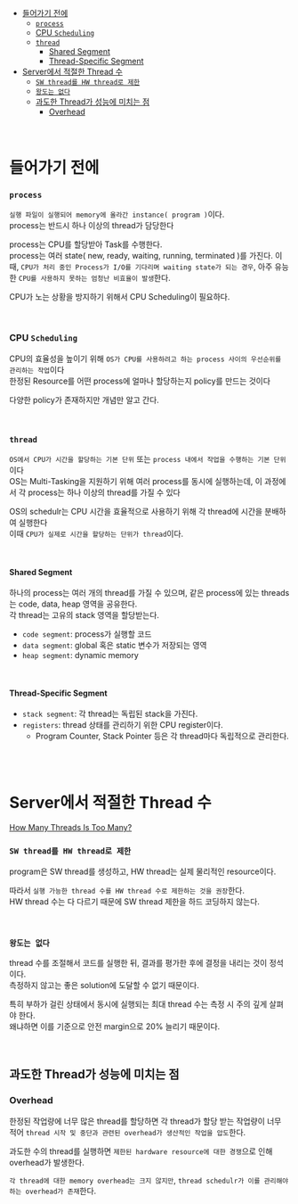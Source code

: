 - [들어가기 전에](#들어가기-전에)
    - [`process`](#process)
    - [CPU `Scheduling`](#cpu-scheduling)
    - [`thread`](#thread)
      - [Shared Segment](#shared-segment)
      - [Thread-Specific Segment](#thread-specific-segment)
- [Server에서 적절한 Thread 수](#server에서-적절한-thread-수)
    - [`SW thread를 HW thread로 제한`](#sw-thread를-hw-thread로-제한)
    - [`왕도는 없다`](#왕도는-없다)
  - [과도한 Thread가 성능에 미치는 점](#과도한-thread가-성능에-미치는-점)
    - [Overhead](#overhead)

<br>

# 들어가기 전에

### `process`
`실행 파일이 실행되어 memory에 올라간 instance( program )`이다.<br>
process는 반드시 하나 이상의 thread가 담당한다<br>

process는 CPU를 할당받아 Task를 수행한다.<br>
process는 여러 state( new, ready, waiting, running, terminated )를 가진다.
이때, `CPU가 처리 중인 Process가 I/O를 기다리며 waiting state가 되는 경우`, 아주 유능한 `CPU를 사용하지 못하는 엄청난 비효율이 발생`한다.<br>

CPU가 노는 상황을 방지하기 위해서 CPU Scheduling이 필요하다.<br>

<br>

### CPU `Scheduling`
CPU의 효율성을 높이기 위해 `OS가 CPU를 사용하려고 하는 process 사이의 우선순위를 관리하는 작업`이다<br>
한정된 Resource를 어떤 process에 얼마나 할당하는지 policy를 만드는 것이다<br>

다양한 policy가 존재하지만 개념만 알고 간다.<br>

<br>

### `thread`
`OS에서 CPU가 시간을 할당하는 기본 단위` 또는 `process 내에서 작업을 수행하는 기본 단위`이다<BR>
OS는 Multi-Tasking을 지원하기 위해 여러 process를 동시에 실행하는데, 이 과정에서 각 process는 하나 이상의 thread를 가질 수 있다<br>

OS의 schedulr는 CPU 시간을 효율적으로 사용하기 위해 각 thread에 시간을 분배하여 실행한다<br>
이때 `CPU가 실제로 시간을 할당하는 단위가 thread`이다.<br>

<br>

#### Shared Segment
하나의 process는 여러 개의 thread를 가질 수 있으며, 같은 process에 있는 threads는 code, data, heap 영역을 공유한다.<br>
각 thread는 고유의 stack 영역을 할당받는다.<br>

- `code segment`: process가 실행할 코드
- `data segment`: global 혹은 static 변수가 저장되는 영역
- `heap segment`: dynamic memory

<br>

#### Thread-Specific Segment
- `stack segment`: 각 thread는 독립된 stack을 가진다.
- `registers`: thread 상태를 관리하기 위한 CPU register이다.
  - Program Counter, Stack Pointer 등은 각 thread마다 독립적으로 관리한다.

<br>
<br>

# Server에서 적절한 Thread 수
[How Many Threads Is Too Many?](https://www.baeldung.com/cs/servers-threads-number)<br>

### `SW thread를 HW thread로 제한`
program은 SW thread를 생성하고, HW thread는 실제 물리적인 resource이다.<br>

따라서 `실행 가능한 thread 수를 HW thread 수로 제한하는 것을 권장`한다.<br>
HW thread 수는 다 다르기 때문에 SW thread 제한을 하드 코딩하지 않는다.<br>

<br>

### `왕도는 없다`
thread 수를 조절해서 코드를 실행한 뒤, 결과를 평가한 후에 결정을 내리는 것이 정석이다.<br>
측정하지 않고는 좋은 solution에 도달할 수 없기 때문이다.<br>

특히 부하가 걸린 상태에서 동시에 실행되는 최대 thread 수는 측정 시 주의 깊게 살펴야 한다.<br>
왜냐하면 이를 기준으로 안전 margin으로 20% 늘리기 때문이다.<br>

<br>

## 과도한 Thread가 성능에 미치는 점

### Overhead
한정된 작업량에 너무 많은 thread를 할당하면 각 thread가 할당 받는 작업량이 너무 적어 `thread 시작 및 중단과 관련된 overhead가 생산적인 작업을 압도`한다.<br>

과도한 수의 thread를 실행하면 `제한된 hardware resource에 대한 경쟁`으로 인해 overhead가 발생한다.<br>

`각 thread에 대한 memory overhead는 크지 않지만`, `thread schedulr가 이를 관리해야 하는 overhead가 존재`한다.<br>

<br>

